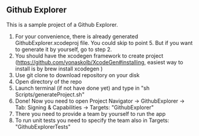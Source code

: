## Github Explorer

This is a sample project of a Github Explorer.

1. For your convenience, there is already generated GithubExplorer.xcodeproj file. You could skip to point 5. But if you want to generate it by yourself, go to step 2.
2. You should have the xcodegen framework to create project (https://github.com/yonaskolb/XcodeGen#installing, easiest way to install is by brew install xcodegen )
3. Use git clone to download repository on your disk
4. Open directory of the repo
5. Launch terminal (if not have done yet) and type in "sh Scripts/generateProject.sh"
6. Done! Now you need to open Project Navigator -> GithubExplorer -> Tab: Signing & Capabilities -> Targets: "GithubExplorer"
7. There you need to provide a team by yourself to run the app
8. To run unit tests you need to specify the team also in Targets: "GithubExplorerTests"
